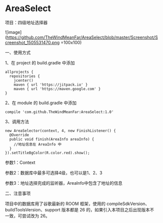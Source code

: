 # AreaSelect
项目：四级地址选择器

![image](https://github.com/TheWindMeanFar/AreaSelect/blob/master/Screenshot/Screenshot_1505531470.png =100x100) 

一、使用方式

1、在 project 的 build.gradle 中添加
``` 
allprojects {      
  repositories {          
    jcenter()            
    maven { url 'https://jitpack.io' }       
    maven { url 'https://maven.google.com' }
}
``` 
2、在 module 的 build.gradle 中添加
```
compile 'com.github.TheWindMeanFar:AreaSelect:1.0'
```
3、调用方法
```
new AreaSelector(context, 4, new FinishListener() {   
  @Override    
  public void finish(AreaInfo areaInfo) {       
    //地址信息在 AreaInfo 中
  }
}).setTitleBgColor(R.color.red).show();
```
参数1：Context

参数2：数据库中最多可选择4级，也可以是1、2、3

参数3：地址选择完成的监听器，AreaInfo中包含了地址的信息

二、注意事项

项目中的数据库用了谷歌最新的 ROOM 框架，使用的 compileSdkVersion、buildToolsVersion、support 版本都是 26 的，如果引入本项目之后出现版本不一致，可尝试改为 26。
